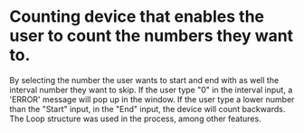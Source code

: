 # Counting device that enables the user to count the numbers they want to. 
By selecting the number the user wants to start and end with as well the interval number they want to skip.
If the user type "0" in the interval input, a 'ERROR' message will pop up in the window.
If the user type  a lower number than the "Start" input, in the "End" input, the device will count backwards.
The Loop structure was used in the process, among other features.
